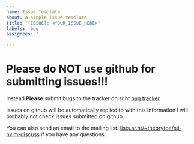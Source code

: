 ```yaml
---
name: Issue Template
about: A simple issue template
title: "[ISSUE]: <YOUR_ISSUE_HERE>"
labels: 'bug'
assignees: ''

---
```



# Please do NOT use github for submitting issues!!!

Instead **Please** submit bugs to the tracker on sr.ht
[bug tracker](https://todo.sr.ht/~theorytoe/nii-nvim-bugs/)

issues on github will be automatically replied to with this information
I will probably not check issues submitted on github.

You can also send an email to the mailing list: [lists.sr.ht/~theorytoe/nii-nvim-discuss](https://lists.sr.ht/~theorytoe/nii-nvim-discuss)
if you have any questions.
